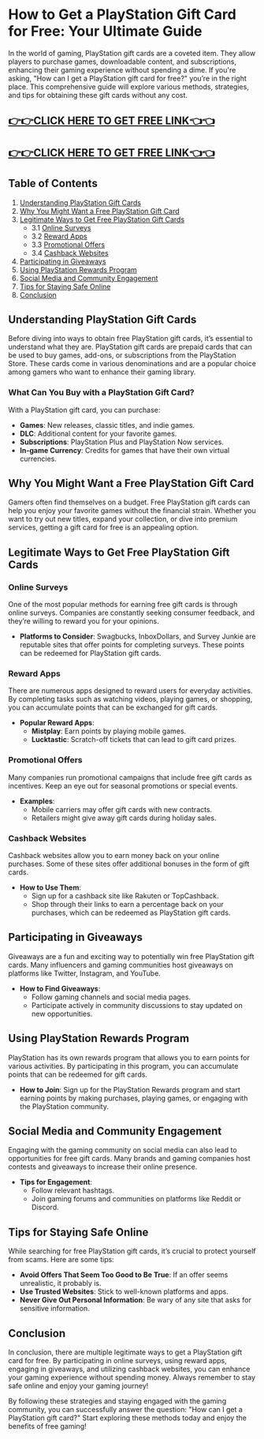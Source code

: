 # How to Get a PlayStation Gift Card for Free: Your Ultimate Guide

In the world of gaming, PlayStation gift cards are a coveted item. They allow players to purchase games, downloadable content, and subscriptions, enhancing their gaming experience without spending a dime. If you're asking, "How can I get a PlayStation gift card for free?" you’re in the right place. This comprehensive guide will explore various methods, strategies, and tips for obtaining these gift cards without any cost.

[👉👉CLICK HERE TO GET FREE LINK👈👈](https://todaylink.site/CoinsLink/)
--
[👉👉CLICK HERE TO GET FREE LINK👈👈](https://todaylink.site/CoinsLink/)
--
## Table of Contents

1. [Understanding PlayStation Gift Cards](#understanding-playstation-gift-cards)
2. [Why You Might Want a Free PlayStation Gift Card](#why-you-might-want-a-free-playstation-gift-card)
3. [Legitimate Ways to Get Free PlayStation Gift Cards](#legitimate-ways-to-get-free-playstation-gift-cards)
   - 3.1 [Online Surveys](#online-surveys)
   - 3.2 [Reward Apps](#reward-apps)
   - 3.3 [Promotional Offers](#promotional-offers)
   - 3.4 [Cashback Websites](#cashback-websites)
4. [Participating in Giveaways](#participating-in-giveaways)
5. [Using PlayStation Rewards Program](#using-playstation-rewards-program)
6. [Social Media and Community Engagement](#social-media-and-community-engagement)
7. [Tips for Staying Safe Online](#tips-for-staying-safe-online)
8. [Conclusion](#conclusion)

## Understanding PlayStation Gift Cards

Before diving into ways to obtain free PlayStation gift cards, it’s essential to understand what they are. PlayStation gift cards are prepaid cards that can be used to buy games, add-ons, or subscriptions from the PlayStation Store. These cards come in various denominations and are a popular choice among gamers who want to enhance their gaming library.

### What Can You Buy with a PlayStation Gift Card?

With a PlayStation gift card, you can purchase:

- **Games**: New releases, classic titles, and indie games.
- **DLC**: Additional content for your favorite games.
- **Subscriptions**: PlayStation Plus and PlayStation Now services.
- **In-game Currency**: Credits for games that have their own virtual currencies.

## Why You Might Want a Free PlayStation Gift Card

Gamers often find themselves on a budget. Free PlayStation gift cards can help you enjoy your favorite games without the financial strain. Whether you want to try out new titles, expand your collection, or dive into premium services, getting a gift card for free is an appealing option.

## Legitimate Ways to Get Free PlayStation Gift Cards

### Online Surveys

One of the most popular methods for earning free gift cards is through online surveys. Companies are constantly seeking consumer feedback, and they’re willing to reward you for your opinions.

- **Platforms to Consider**: Swagbucks, InboxDollars, and Survey Junkie are reputable sites that offer points for completing surveys. These points can be redeemed for PlayStation gift cards.

### Reward Apps

There are numerous apps designed to reward users for everyday activities. By completing tasks such as watching videos, playing games, or shopping, you can accumulate points that can be exchanged for gift cards.

- **Popular Reward Apps**: 
  - **Mistplay**: Earn points by playing mobile games.
  - **Lucktastic**: Scratch-off tickets that can lead to gift card prizes.

### Promotional Offers

Many companies run promotional campaigns that include free gift cards as incentives. Keep an eye out for seasonal promotions or special events.

- **Examples**: 
  - Mobile carriers may offer gift cards with new contracts.
  - Retailers might give away gift cards during holiday sales.

### Cashback Websites

Cashback websites allow you to earn money back on your online purchases. Some of these sites offer additional bonuses in the form of gift cards.

- **How to Use Them**: 
  - Sign up for a cashback site like Rakuten or TopCashback.
  - Shop through their links to earn a percentage back on your purchases, which can be redeemed as PlayStation gift cards.

## Participating in Giveaways

Giveaways are a fun and exciting way to potentially win free PlayStation gift cards. Many influencers and gaming communities host giveaways on platforms like Twitter, Instagram, and YouTube.

- **How to Find Giveaways**: 
  - Follow gaming channels and social media pages.
  - Participate actively in community discussions to stay updated on new opportunities.

## Using PlayStation Rewards Program

PlayStation has its own rewards program that allows you to earn points for various activities. By participating in this program, you can accumulate points that can be redeemed for gift cards.

- **How to Join**: Sign up for the PlayStation Rewards program and start earning points by making purchases, playing games, or engaging with the PlayStation community.

## Social Media and Community Engagement

Engaging with the gaming community on social media can also lead to opportunities for free gift cards. Many brands and gaming companies host contests and giveaways to increase their online presence.

- **Tips for Engagement**: 
  - Follow relevant hashtags.
  - Join gaming forums and communities on platforms like Reddit or Discord.

## Tips for Staying Safe Online

While searching for free PlayStation gift cards, it’s crucial to protect yourself from scams. Here are some tips:

- **Avoid Offers That Seem Too Good to Be True**: If an offer seems unrealistic, it probably is.
- **Use Trusted Websites**: Stick to well-known platforms and apps.
- **Never Give Out Personal Information**: Be wary of any site that asks for sensitive information.

## Conclusion

In conclusion, there are multiple legitimate ways to get a PlayStation gift card for free. By participating in online surveys, using reward apps, engaging in giveaways, and utilizing cashback websites, you can enhance your gaming experience without spending money. Always remember to stay safe online and enjoy your gaming journey!

By following these strategies and staying engaged with the gaming community, you can successfully answer the question: "How can I get a PlayStation gift card?" Start exploring these methods today and enjoy the benefits of free gaming!

